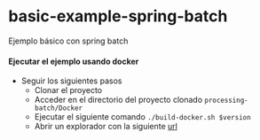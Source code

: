# basic-example-spring-batch
Ejemplo básico con spring batch


#### Ejecutar el ejemplo usando docker

* Seguir los siguientes pasos
  * Clonar el proyecto
  * Acceder en el directorio del proyecto clonado ``processing-batch/Docker``
  * Ejecutar el siguiente comando ``./build-docker.sh $version``
  * Abrir un explorador con la siguiente [url](http://localhost:9000/swagger-ui.html#)
  
